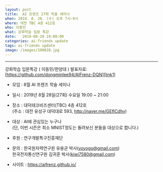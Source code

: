 ```yaml
---
layout: post
title:  AI 프렌즈 27회 학술 세미나
when: 2019. 8. 28. (수) 오후 7시-9시
where: 대전 TBC 4층 412호
who: 이동민
what: 강화학습 입문 특강
date:   2019-08-28 19:00:00
categories: ai-friends update
tags: ai-friends update
image: /images/190828.jpg
---
```

***  
강화학습 입문특강 ( 이동민/한양대 )
발표자료: [https://github.com/dongminlee94/AIFrenz-DQN][link1]



- 모임 : 8월 AI 프렌즈 학술 세미나  
- 일시 : 2019년 8월 28일(27회) 수요일 19:00 ~ 21:00  
- 장소 : 대덕테크비즈센터(TBC) 4층 412호  
             (주소 : 대전 유성구 대덕대로 593, http://naver.me/GEfICdhv)  
- 대상 : AI에 관심있는 누구나  
             (단, 이번 시즌은 최소 MNIST정도는 돌려보신 분들을 대상으로 합니다.)  



- 후원 : 연구개발특구진흥재단  
- 문의 : 한국원자력연구원 유용균 박사(yoyogo@gmail.com)  
             한국전자통신연구원 김귀훈 박사(kiwi7580@gmail.com)  
- 사이트 : https://aifrenz.github.io/ 


[link1]: https://github.com/dongminlee94/AIFrenz-DQN
